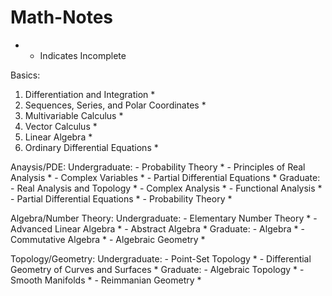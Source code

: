 # Math-Notes

* - Indicates Incomplete


Basics:
1. Differentiation and Integration *
2. Sequences, Series, and Polar Coordinates *
3. Multivariable Calculus *
4. Vector Calculus *
5. Linear Algebra *
6. Ordinary Differential Equations *


Anaysis/PDE:
  Undergraduate:
    - Probability Theory *
    - Principles of Real Analysis *
    - Complex Variables *
    - Partial Differential Equations *
  Graduate:
    - Real Analysis and Topology *
    - Complex Analysis *
    - Functional Analysis *
    - Partial Differential Equations *
    - Probability Theory *


Algebra/Number Theory:
  Undergraduate:
    - Elementary Number Theory *
    - Advanced Linear Algebra *
    - Abstract Algebra *
  Graduate:
    - Algebra *
    - Commutative Algebra *
    - Algebraic Geometry *


Topology/Geometry:
  Undergraduate:
    - Point-Set Topology *
    - Differential Geometry of Curves and Surfaces *
  Graduate:
    - Algebraic Topology *
    - Smooth Manifolds *
    - Reimmanian Geometry *








